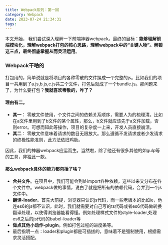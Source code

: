 ```yaml
---
title: Webpack系列：第一回
category: Webpack
date: 2023-07-24 21:34:31
tags:
---
```

本文开始， 我们尝试深入理解一下前端神器webpack。最终的目标：**能够理解前端模块化，理解webpack打包的核心思路，理解webpack中的“关键人物”。解锁这三点，最终彻底掌握从而灵活运用**。
### Webpack干啥的
打包用的，简单说就是将项目的各种零散的文件揉成一个完整的js。比如我们的项目一共用到了a.js,b.js,c.js共三个文件，打包后就成了一个bundle.js。那问题来了，为什么要打包？**我就喜欢零散的，咋了？**
#### 理由有二。
- **其一**： 零散文件使用，个文件之间的依赖关系顺序，需要人为的梳理清。比如在a文件里用到了b文件的某个属性，那么，b文件就应该先于a文件加载，否则error。可想而知此等操作，项目的复杂度一上来，开发人员直接崩溃。
- **其二**： 零散文件意味着请求的数目无限放大。那么遵循不发请求或者少发请求的终极性能准则，此方法依旧鸡肋。

因此，我们的神器webpack应运而生。当然啦，除了他还有很多其他的如gulp等的工具，非独此一款。

#### 那么webpack具体的能力都包括了啥？

- **合并文件**。在项目中，我们可能会到处import各种依赖，这些以来又分布在各个文件中。webpack做的事情，说白了就是把所有的依赖代码，合并到一个js文件中。
- **翻译-loader**。首先大前提，浏览器只认识js代码，而一些老版本的比如ie，他连es6的js都不认识，此时，我们就需要对自己写的ts代码或者es6代码做转换翻译处理，以使得浏览器能看得懂。例如处理样式文件的style-loader,处理es6之后的js代码的babel-loader等
- **做点其他小动作-plugin**。例如打包过程的进度条等。
- 最后指明一点：loader和plugin都是可插拔的，意味着不是强制使用，根据需求灵活搭配。

